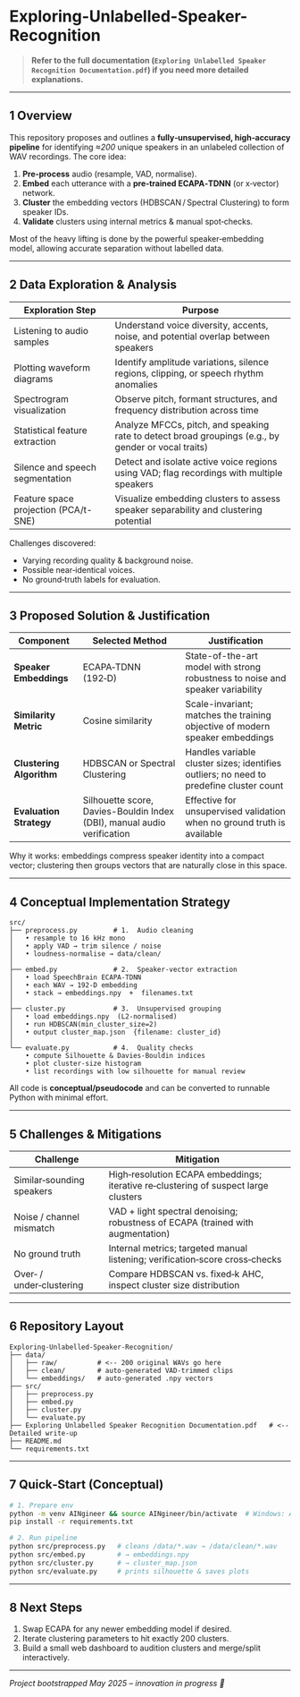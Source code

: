 # Exploring-Unlabelled-Speaker-Recognition

> **Refer to the full documentation (`Exploring Unlabelled Speaker Recognition Documentation.pdf`) if you need more detailed explanations.**

---

## 1 Overview

This repository proposes and outlines a **fully‑unsupervised, high‑accuracy pipeline** for identifying *≈200* unique speakers in an unlabeled collection of WAV recordings.
The core idea:

1. **Pre‑process** audio (resample, VAD, normalise).
2. **Embed** each utterance with a **pre‑trained ECAPA‑TDNN** (or x‑vector) network.
3. **Cluster** the embedding vectors (HDBSCAN / Spectral Clustering) to form speaker IDs.
4. **Validate** clusters using internal metrics & manual spot‑checks.

Most of the heavy lifting is done by the powerful speaker‑embedding model, allowing accurate separation without labelled data.

---

## 2 Data Exploration & Analysis

| **Exploration Step**                 | **Purpose**                                                                                         |
| ------------------------------------ | --------------------------------------------------------------------------------------------------- |
| Listening to audio samples           | Understand voice diversity, accents, noise, and potential overlap between speakers                  |
| Plotting waveform diagrams           | Identify amplitude variations, silence regions, clipping, or speech rhythm anomalies                |
| Spectrogram visualization            | Observe pitch, formant structures, and frequency distribution across time                           |
| Statistical feature extraction       | Analyze MFCCs, pitch, and speaking rate to detect broad groupings (e.g., by gender or vocal traits) |
| Silence and speech segmentation      | Detect and isolate active voice regions using VAD; flag recordings with multiple speakers           |
| Feature space projection (PCA/t-SNE) | Visualize embedding clusters to assess speaker separability and clustering potential                |


Challenges discovered:

* Varying recording quality & background noise.
* Possible near‑identical voices.
* No ground‑truth labels for evaluation.

---

## 3 Proposed Solution & Justification

| **Component**            | **Selected Method**                                                     | **Justification**                                                                       |
| ------------------------ | ----------------------------------------------------------------------- | --------------------------------------------------------------------------------------- |
| **Speaker Embeddings**   | ECAPA‑TDNN (192‑D)                                                      | State-of-the-art model with strong robustness to noise and speaker variability          |
| **Similarity Metric**    | Cosine similarity                                                       | Scale-invariant; matches the training objective of modern speaker embeddings            |
| **Clustering Algorithm** | HDBSCAN or Spectral Clustering                                          | Handles variable cluster sizes; identifies outliers; no need to predefine cluster count |
| **Evaluation Strategy**  | Silhouette score, Davies-Bouldin Index (DBI), manual audio verification | Effective for unsupervised validation when no ground truth is available                 |


Why it works: embeddings compress speaker identity into a compact vector; clustering then groups vectors that are naturally close in this space.

---

## 4 Conceptual Implementation Strategy

```text
src/
├── preprocess.py         # 1.  Audio cleaning
│   • resample to 16 kHz mono
│   • apply VAD → trim silence / noise
│   • loudness‑normalise → data/clean/
│
├── embed.py              # 2.  Speaker‑vector extraction
│   • load SpeechBrain ECAPA‑TDNN
│   • each WAV → 192‑D embedding
│   • stack → embeddings.npy  +  filenames.txt
│
├── cluster.py            # 3.  Unsupervised grouping
│   • load embeddings.npy  (L2‑normalised)
│   • run HDBSCAN(min_cluster_size=2)
│   • output cluster_map.json  {filename: cluster_id}
│
└── evaluate.py           # 4.  Quality checks
    • compute Silhouette & Davies‑Bouldin indices
    • plot cluster‑size histogram
    • list recordings with low silhouette for manual review
```

All code is **conceptual/pseudocode** and can be converted to runnable Python with minimal effort.

---

## 5 Challenges & Mitigations

| Challenge                 | Mitigation                                                                          |
| ------------------------- | ----------------------------------------------------------------------------------- |
| Similar‑sounding speakers | High‑resolution ECAPA embeddings; iterative re‑clustering of suspect large clusters |
| Noise / channel mismatch  | VAD + light spectral denoising; robustness of ECAPA (trained with augmentation)     |
| No ground truth           | Internal metrics; targeted manual listening; verification‑score cross‑checks        |
| Over‑ / under‑clustering  | Compare HDBSCAN vs. fixed‑k AHC, inspect cluster size distribution                  |


---

## 6 Repository Layout

```
Exploring-Unlabelled-Speaker-Recognition/
├── data/
│   ├── raw/          # <‑‑ 200 original WAVs go here
│   ├── clean/        # auto‑generated VAD‑trimmed clips
│   └── embeddings/   # auto‑generated .npy vectors
├── src/
│   ├── preprocess.py
│   ├── embed.py
│   ├── cluster.py
│   └── evaluate.py
├── Exploring Unlabelled Speaker Recognition Documentation.pdf   # <‑‑ Detailed write‑up
├── README.md
└── requirements.txt
```
---

## 7 Quick‑Start (Conceptual)

```bash
# 1. Prepare env
python -m venv AINgineer && source AINgineer/bin/activate  # Windows: AINgineer\Scripts\activate
pip install -r requirements.txt

# 2. Run pipeline
python src/preprocess.py   # cleans /data/*.wav → /data/clean/*.wav
python src/embed.py        # → embeddings.npy
python src/cluster.py      # → cluster_map.json
python src/evaluate.py     # prints silhouette & saves plots
```

---

## 8 Next Steps

1. Swap ECAPA for any newer embedding model if desired.
2. Iterate clustering parameters to hit exactly 200 clusters.
3. Build a small web dashboard to audition clusters and merge/split interactively.

---

*Project bootstrapped May 2025 – innovation in progress 🚧*
